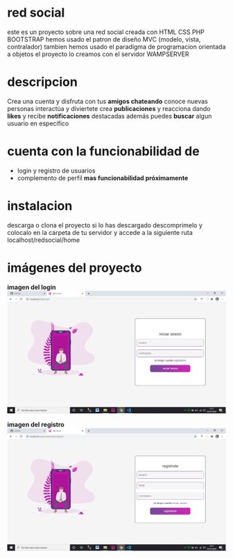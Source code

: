 # red social

este es un proyecto sobre una red social creada con HTML CSS PHP BOOTSTRAP
hemos usado el patron de diseño MVC (modelo, vista, contralador)
tambien hemos usado el paradigma de programacion orientada a objetos
el proyecto lo creamos con el servidor WAMPSERVER

# descripcion

Crea una cuenta y disfruta con tus **amigos chateando**
conoce nuevas personas interactúa y diviertete crea **publicaciones**
y reacciona dando **likes** y recibe **notificaciones**
destacadas además puedes **buscar** algun usuario en específico

# cuenta con la funcionabilidad de

* login y registro de usuarios
* complemento de perfil
**mas funcionabilidad próximamente**

# instalacion

descarga o clona el proyecto si lo has descargado descomprimelo y 
colocalo en la carpeta de tu servidor y accede a la siguiente ruta localhost/redsocial/home

# imágenes del proyecto
**imagen del login**
![imagen-login](capturasProyecto/imagen-login.png)

**imagen del registro**
![imagen-login](capturasProyecto/imagen-registro.png)
